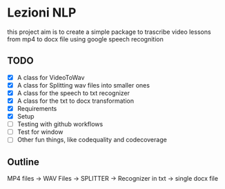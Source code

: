# Lezioni NLP

this project aim is to create a simple package to trascribe video lessons from mp4 to docx file using google speech recognition

## TODO

- [x] A class for VideoToWav
- [x] A class for Splitting wav files into smaller ones
- [x] A class for the speech to txt recognizer
- [x] A class for the txt to docx transformation
- [x] Requirements
- [x] Setup
- [ ] Testing with github workflows
- [ ] Test for window
- [ ] Other fun things, like codequality and codecoverage

## Outline

MP4 files -> WAV Files -> SPLITTER -> Recognizer in txt -> single docx file
